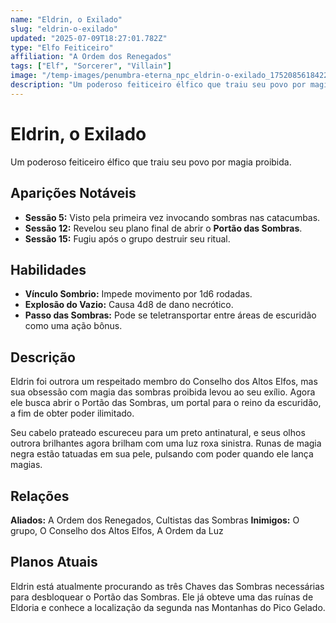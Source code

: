 ```yaml
---
name: "Eldrin, o Exilado"
slug: "eldrin-o-exilado"
updated: "2025-07-09T18:27:01.782Z"
type: "Elfo Feiticeiro"
affiliation: "A Ordem dos Renegados"
tags: ["Elf", "Sorcerer", "Villain"]
image: "/temp-images/penumbra-eterna_npc_eldrin-o-exilado_1752085618422.jpg"
description: "Um poderoso feiticeiro élfico que traiu seu povo por magia proibida."
---
```


# Eldrin, o Exilado

Um poderoso feiticeiro élfico que traiu seu povo por magia proibida.

## Aparições Notáveis

- **Sessão 5:** Visto pela primeira vez invocando sombras nas catacumbas.
- **Sessão 12:** Revelou seu plano final de abrir o **Portão das Sombras**.
- **Sessão 15:** Fugiu após o grupo destruir seu ritual.

## Habilidades

- **Vínculo Sombrio:** Impede movimento por 1d6 rodadas.
- **Explosão do Vazio:** Causa 4d8 de dano necrótico.
- **Passo das Sombras:** Pode se teletransportar entre áreas de escuridão como uma ação bônus.

## Descrição

Eldrin foi outrora um respeitado membro do Conselho dos Altos Elfos, mas sua obsessão com magia das sombras proibida levou ao seu exílio. Agora ele busca abrir o Portão das Sombras, um portal para o reino da escuridão, a fim de obter poder ilimitado.

Seu cabelo prateado escureceu para um preto antinatural, e seus olhos outrora brilhantes agora brilham com uma luz roxa sinistra. Runas de magia negra estão tatuadas em sua pele, pulsando com poder quando ele lança magias.

## Relações

**Aliados:** A Ordem dos Renegados, Cultistas das Sombras
**Inimigos:** O grupo, O Conselho dos Altos Elfos, A Ordem da Luz

## Planos Atuais

Eldrin está atualmente procurando as três Chaves das Sombras necessárias para desbloquear o Portão das Sombras. Ele já obteve uma das ruínas de Eldoria e conhece a localização da segunda nas Montanhas do Pico Gelado.

